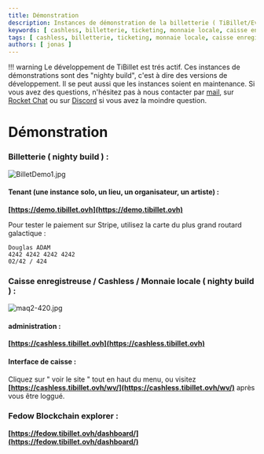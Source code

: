 ```yaml
---
title: Démonstration
description: Instances de démonstration de la billetterie ( TiBillet/Event ) et de la caisse enregistreuse ( TiBillet/LaBoutik ) qui accepte les paiements en monnaie locale et/ou en cashless, et qui permet de gérer les commandes de buvette et de restauration.
keywords: [ cashless, billetterie, ticketing, monnaie locale, caisse enregistreuse, démonstration, festival, tiers-lieux ]
tags: [ cashless, billetterie, ticketing, monnaie locale, caisse enregistreuse, démonstration, festival, tiers-lieux ]
authors: [ jonas ]
---
```


!!! warning
    Le développement de TiBillet est trés actif. Ces instances de démonstrations sont des "nighty build", c'est à dire des
    versions de développement. Il se peut aussi que les instances soient en maintenance. Si vous avez des questions,
    n'hésitez pas à nous contacter par [mail](mailto:contact@tibillet.re),
    sur [Rocket Chat](https://chat.communecter.org/channel/Tibillet/) ou sur [Discord](https://discord.gg/ecb5jtP7vY) si
    vous avez la moindre question.

# Démonstration

### Billetterie ( nighty build ) :

![BilletDemo1.jpg](/media/screenshots/lespass1.jpg)


#### Tenant (une instance solo, un lieu, un organisateur, un artiste) :

**[https://demo.tibillet.ovh](https://demo.tibillet.ovh)**

Pour tester le paiement sur Stripe, utilisez la carte du plus grand routard galactique :

    Douglas ADAM        
    4242 4242 4242 4242 
    02/42 / 424

### Caisse enregistreuse / Cashless / Monnaie locale ( nighty build ) :

![maq2-420.jpg](/media/maq2-420.jpg)

#### administration :

**[https://cashless.tibillet.ovh](https://cashless.tibillet.ovh)**

#### Interface de caisse :

Cliquez sur " voir le site " tout en haut du menu, ou visitez
**[https://cashless.tibillet.ovh/wv/](https://cashless.tibillet.ovh/wv/)** après vous être loggué.

### Fedow Blockchain explorer :

**[https://fedow.tibillet.ovh/dashboard/](https://fedow.tibillet.ovh/dashboard/)**

